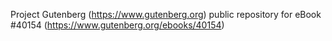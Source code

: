 Project Gutenberg (https://www.gutenberg.org) public repository for eBook #40154 (https://www.gutenberg.org/ebooks/40154)
